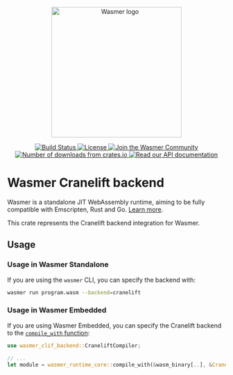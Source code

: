 <p align="center">
  <a href="https://wasmer.io" target="_blank" rel="noopener noreferrer">
    <img width="300" src="https://raw.githubusercontent.com/wasmerio/wasmer/master/logo.png" alt="Wasmer logo">
  </a>
</p>

<p align="center">
  <a href="https://dev.azure.com/wasmerio/wasmer/_build/latest?definitionId=3&branchName=master">
    <img src="https://img.shields.io/azure-devops/build/wasmerio/wasmer/3.svg?style=flat-square" alt="Build Status">
  </a>
  <a href="https://github.com/wasmerio/wasmer/blob/master/LICENSE">
    <img src="https://img.shields.io/github/license/wasmerio/wasmer.svg?style=flat-square" alt="License">
  </a>
  <a href="https://spectrum.chat/wasmer">
    <img src="https://withspectrum.github.io/badge/badge.svg" alt="Join the Wasmer Community">
  </a>
  <a href="https://crates.io/crates/wasmer-clif-backend">
    <img src="https://img.shields.io/crates/d/wasmer-clif-backend.svg?style=flat-square" alt="Number of downloads from crates.io">
  </a>
  <a href="https://docs.rs/wasmer-clif-backend">
    <img src="https://docs.rs/wasmer-clif-backend/badge.svg" alt="Read our API documentation">
  </a>
</p>

# Wasmer Cranelift backend

Wasmer is a standalone JIT WebAssembly runtime, aiming to be fully
compatible with Emscripten, Rust and Go. [Learn
more](https://github.com/wasmerio/wasmer).

This crate represents the Cranelift backend integration for Wasmer.

## Usage

### Usage in Wasmer Standalone

If you are using the `wasmer` CLI, you can specify the backend with:

```bash
wasmer run program.wasm --backend=cranelift
```

### Usage in Wasmer Embedded

If you are using Wasmer Embedded, you can specify
the Cranelift backend to the [`compile_with` function](https://docs.rs/wasmer-runtime-core/*/wasmer_runtime_core/fn.compile_with.html):

```rust
use wasmer_clif_backend::CraneliftCompiler;

// ...
let module = wasmer_runtime_core::compile_with(&wasm_binary[..], &CraneliftCompiler::new());
```
